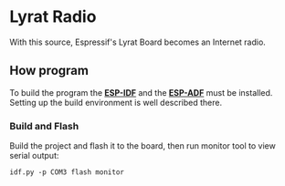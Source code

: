 # Lyrat Radio

With this source, Espressif's Lyrat Board becomes an Internet radio.

## How program

To build the program the **[ESP-IDF](https://docs.espressif.com/projects/esp-idf/en/latest/esp32/get-started/)** and the **[ESP-ADF](https://docs.espressif.com/projects/esp-adf/en/latest/get-started/)** must be installed.
Setting up the build environment is well described there.

### Build and Flash

Build the project and flash it to the board, then run monitor tool to view serial output:

```
idf.py -p COM3 flash monitor
```

